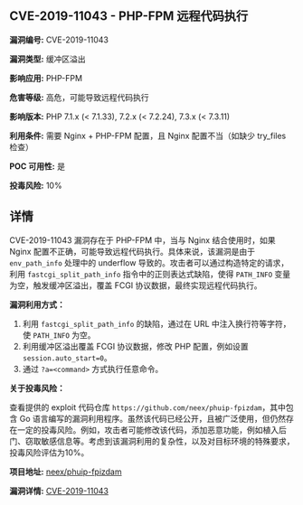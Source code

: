 ## CVE-2019-11043 - PHP-FPM 远程代码执行

**漏洞编号:** CVE-2019-11043

**漏洞类型:** 缓冲区溢出

**影响应用:** PHP-FPM

**危害等级:** 高危，可能导致远程代码执行

**影响版本:** PHP 7.1.x (< 7.1.33), 7.2.x (< 7.2.24), 7.3.x (< 7.3.11)

**利用条件:** 需要 Nginx + PHP-FPM 配置，且 Nginx 配置不当（如缺少 try_files 检查）

**POC 可用性:** 是

**投毒风险:** 10%

## 详情

CVE-2019-11043 漏洞存在于 PHP-FPM 中，当与 Nginx 结合使用时，如果 Nginx 配置不正确，可能导致远程代码执行。具体来说，该漏洞是由于 `env_path_info` 处理中的 underflow 导致的。攻击者可以通过构造特定的请求，利用 `fastcgi_split_path_info` 指令中的正则表达式缺陷，使得 `PATH_INFO` 变量为空，触发缓冲区溢出，覆盖 FCGI 协议数据，最终实现远程代码执行。

**漏洞利用方式：**

1.  利用 `fastcgi_split_path_info` 的缺陷，通过在 URL 中注入换行符等字符，使 `PATH_INFO` 为空。
2.  利用缓冲区溢出覆盖 FCGI 协议数据，修改 PHP 配置，例如设置 `session.auto_start=0`。
3.  通过 `?a=<command>` 方式执行任意命令。

**关于投毒风险：**

查看提供的 exploit 代码仓库 `https://github.com/neex/phuip-fpizdam`，其中包含 Go 语言编写的漏洞利用程序。虽然该代码已经公开，且被广泛使用，但仍然存在一定的投毒风险。例如，攻击者可能修改该代码，添加恶意功能，例如植入后门、窃取敏感信息等。考虑到该漏洞利用的复杂性，以及对目标环境的特殊要求，投毒风险评估为10%。

**项目地址:** [neex/phuip-fpizdam](https://github.com/neex/phuip-fpizdam)

**漏洞详情:** [CVE-2019-11043](https://nvd.nist.gov/vuln/detail/CVE-2019-11043)